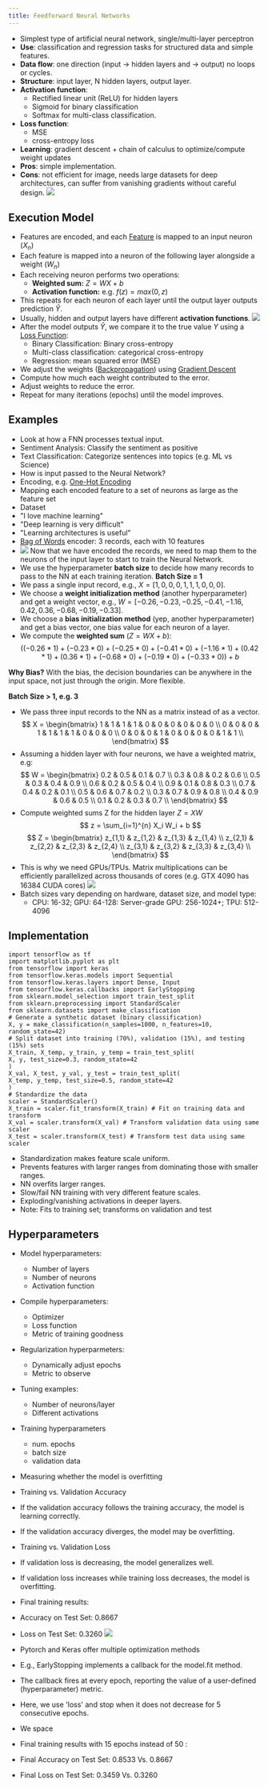 ```yaml
---
title: Feedforward Neural Networks
---
```


- Simplest type of artificial neural network, single/multi-layer perceptron
- **Use**: classification and regression tasks for structured data and simple features.
- **Data flow**: one direction (input → hidden layers and → output) no loops or cycles.
- **Structure**: input layer, N hidden layers, output layer.
- **Activation function**: 
	- Rectified linear unit (ReLU) for hidden layers
	- Sigmoid for binary classification
	- Softmax for multi-class classification.
- **Loss function**: 
	- MSE 
	- cross-entropy loss
- **Learning**: gradient descent + chain of calculus to optimize/compute weight updates
- **Pros**: simple implementation.
- **Cons**: not efficient for image, needs large datasets for deep architectures, can suffer from vanishing gradients without careful design.
![](../attachments/cleanshot-2025-03-02-at-2240252x.png)
## Execution Model
- Features are encoded, and each [Feature](/machine-learning-foundations/feature-vector) is mapped to an input neuron ($X_n$)
- Each feature is mapped into a neuron of the following layer alongside a weight ($W_n$)
- Each receiving neuron performs two operations:
	- **Weighted sum:** $Z=WX+b$
	- **Activation function:** e.g. $f(z)=max(0,z)$
- This repeats for each neuron of each layer until the output layer outputs prediction $\hat{Y}$.
- Usually, hidden and output layers have different **activation functions**.
![](../attachments/cleanshot-2025-03-15-at-1300532x.png)
- After the model outputs $\hat{Y}$, we compare it to the true value $Y$ using a [Loss Function](/machine-learning-foundations/loss-function):
	- Binary Classification: Binary cross-entropy
	- Multi-class classification: categorical cross-entropy
	- Regression: mean squared error (MSE)
- We adjust the weights ([Backpropagation](/machine-learning-foundations/backpropagation)) using [Gradient Descent](/machine-learning-foundations/gradient-descent)
- Compute how much each weight contributed to the error.
- Adjust weights to reduce the error.
- Repeat for many iterations (epochs) until the model improves.
## Examples
- Look at how a FNN processes textual input.
- Sentiment Analysis: Classify the sentiment as positive
- Text Classification: Categorize sentences into topics (e.g. ML vs Science)
- How is input passed to the Neural Network?
- Encoding, e.g. [One-Hot Encoding](/machine-learning-foundations/one-hot-encoding)
- Mapping each encoded feature to a set of neurons as large as the feature set
- Dataset
- "I love machine learning"
- "Deep learning is very difficult"
- "Learning architectures is useful"
- [Bag of Words](/machine-learning-foundations/bag-of-words) encoder: 3 records, each with 10 features
- ![](../attachments/cleanshot-2025-03-15-at-1339252x.png)
Now that we have encoded the records, we need to map them to the neurons of the input layer to start to train the Neural Network.
- We use the hyperparameter **batch size** to decide how many records to pass to the NN at each training iteration.
**Batch Size = 1**
- We pass a single input record, e.g., $X = [1, 0, 0, 0, 1, 1, 1, 0, 0, 0]$.
- We choose a **weight initialization method** (another hyperparameter) and get a weight vector, e.g., $W = [-0.26, -0.23, -0.25, -0.41, -1.16, 0.42, 0.36, -0.68, -0.19, -0.33]$.
- We choose a **bias initialization method** (yep, another hyperparameter) and get a bias vector, one bias value for each neuron of a layer.
- We compute the **weighted sum** ($Z = WX + b$):
	$$((-0.26*1) + (-0.23*0) + (-0.25*0) + (-0.41*0) + (-1.16*1) + (0.42*1) + (0.36*1) + (-0.68*0) + (-0.19*0) + (-0.33*0)) + b$$

**Why Bias?**
With the bias, the decision boundaries can be anywhere in the input space, not just through the origin. More flexible.

**Batch Size > 1, e.g. 3**
- We pass three input records to the NN as a matrix instead of as a vector.
$$
X = \begin{bmatrix}
1 & 1 & 1 & 1 & 0 & 0 & 0 & 0 & 0 & 0 \\
0 & 0 & 0 & 1 & 1 & 1 & 1 & 0 & 0 & 0 \\
0 & 0 & 0 & 1 & 0 & 0 & 0 & 0 & 1 & 1 \\
\end{bmatrix}
$$
- Assuming a hidden layer with four neurons, we have a weighted matrix, e.g:
$$
W = \begin{bmatrix}
0.2 & 0.5 & 0.1 & 0.7 \\
0.3 & 0.8 & 0.2 & 0.6 \\
0.5 & 0.3 & 0.4 & 0.9 \\
0.6 & 0.2 & 0.5 & 0.4 \\
0.9 & 0.1 & 0.8 & 0.3 \\
0.7 & 0.4 & 0.2 & 0.1 \\
0.5 & 0.6 & 0.7 & 0.2 \\
0.3 & 0.7 & 0.9 & 0.8 \\
0.4 & 0.9 & 0.6 & 0.5 \\
0.1 & 0.2 & 0.3 & 0.7 \\
\end{bmatrix}
$$
- Compute weighted sums Z for the hidden layer $Z=XW$
$$
z = \sum_{i=1}^{n} X_i W_i + b
$$
$$
Z = \begin{bmatrix}
z_{1,1} & z_{1,2} & z_{1,3} & z_{1,4} \\
z_{2,1} & z_{2,2} & z_{2,3} & z_{2,4} \\
z_{3,1} & z_{3,2} & z_{3,3} & z_{3,4} \\
\end{bmatrix}
$$
- This is why we need GPUs/TPUs. Matrix multiplications can be efficiently parallelized across thousands of cores (e.g. GTX 4090 has 16384 CUDA cores)
	![](../attachments/cleanshot-2025-03-15-at-1347372x.png)
- Batch sizes vary depending on hardware, dataset size, and model type:
	- CPU: 16-32; GPU: 64-128: Server-grade GPU: 256-1024+; TPU: 512-4096

## Implementation

```
import tensorflow as tf
import matplotlib.pyplot as plt
from tensorflow import keras
from tensorflow.keras.models import Sequential
from tensorflow.keras.layers import Dense, Input
from tensorflow.keras.callbacks import EarlyStopping
from sklearn.model_selection import train_test_split
from sklearn.preprocessing import StandardScaler
from sklearn.datasets import make_classification
# Generate a synthetic dataset (binary classification)
X, y = make_classification(n_samples=1000, n_features=10, random_state=42)
# Split dataset into training (70%), validation (15%), and testing (15%) sets
X_train, X_temp, y_train, y_temp = train_test_split(
X, y, test_size=0.3, random_state=42
)
X_val, X_test, y_val, y_test = train_test_split(
X_temp, y_temp, test_size=0.5, random_state=42
)
# Standardize the data
scaler = StandardScaler()
X_train = scaler.fit_transform(X_train) # Fit on training data and transform
X_val = scaler.transform(X_val) # Transform validation data using same scaler
X_test = scaler.transform(X_test) # Transform test data using same scaler
```

- Standardization makes feature scale uniform.
- Prevents features with larger ranges from dominating those with smaller ranges.
- NN overfits larger ranges.
- Slow/fail NN training with very different feature scales.
- Exploding/vanishing activations in deeper layers.
- Note: Fits to training set; transforms on validation and test

## Hyperparameters
- Model hyperparameters:
	- Number of layers
	- Number of neurons
	- Activation function
- Compile hyperparameters:
	- Optimizer
	- Loss function
	- Metric of training goodness
- Regularization hyperparmeters:
	- Dynamically adjust epochs
	- Metric to observe
- Tuning examples:
	- Number of neurons/layer
	- Different activations
- Training hyperparameters
	- num. epochs
	- batch size
	- validation data

- Measuring whether the model is overfitting
- Training vs. Validation Accuracy
- If the validation accuracy follows the training accuracy, the model is learning correctly.
- If the validation accuracy diverges, the model may be overfitting.
- Training vs. Validation Loss
- If validation loss is decreasing, the model generalizes well.
- If validation loss increases while training loss decreases, the model is overfitting.
- Final training results:
- Accuracy on Test Set: 0.8667
- Loss on Test Set: 0.3260
![](../attachments/cleanshot-2025-04-05-at-1151582x.png)

- Pytorch and Keras offer multiple optimization methods
- E.g., EarlyStopping implements a callback for the model.fit method.
- The callback fires at every epoch, reporting the value of a user-defined (hyperparameter) metric.
- Here, we use 'loss' and stop when it does not decrease for 5 consecutive epochs.
- We space
- Final training results with 15 epochs instead of 50 :
- Final Accuracy on Test Set: 0.8533 Vs. 0.8667
- Final Loss on Test Set: 0.3459 Vs. 0.3260